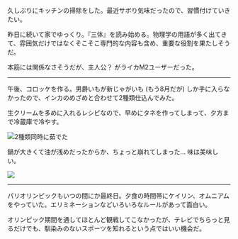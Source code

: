 久しぶりにキッチンの掃除をした。最近サボり気味だったので、習慣付けていきたい。

昨日に続いて家でゆっくり。『三体』を読み始める。物理学の用語が多く出てきて、雰囲気だけではなくそこそこ専門的な内容も含め、重要な役割を果たしそうだ。

本筋には関係なさそうだが、主人公？ がライカM2ユーザーだった。

---

午後、コロッケを作る。男爵いもが新じゃがいも (もう8月だが) しか手に入らなかったので、インカのめざめと合わせて2種類仕込んでみた。

生クリームを多めに入れるレシピなので、早めにタネを作ってしまって、夕方まで冷蔵庫で冷やす。

![2種類同時に茹でた](https://photos.apkas.net/medium/202408/20240811-152102.webp)

鍋が大きくて油が浅めだったからか、ちょっと崩れてしまった... 味は美味しい。

![](https://photos.apkas.net/medium/202408/20240811-190452.webp)

---

パリオリンピックもいつの間にか最終日。夕食の時間帯にケイリン、オムニアムをやっていた。エリミネーションなどいろいろなルールがあって面白い。

オリンピック期間を通してほとんど観戦してこなかったが、テレビでちらっと見るだけでも、馴染みのないスポーツを知れるという点ではいい機会だ。
